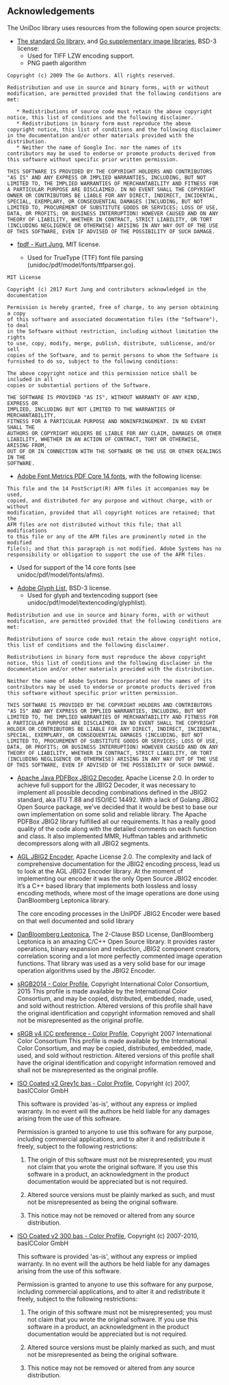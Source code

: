 Acknowledgements
----------------

The UniDoc library uses resources from the following open source projects:

* [The standard Go library](https://golang.org/pkg/#stdlib), 
and [Go supplementary image libraries](https://godoc.org/golang.org/x/image/tiff/lzw), BSD-3 license:
  - Used for TIFF LZW encoding support.
  - PNG paeth algorithm
  
```
Copyright (c) 2009 The Go Authors. All rights reserved.

Redistribution and use in source and binary forms, with or without
modification, are permitted provided that the following conditions are
met:

   * Redistributions of source code must retain the above copyright
notice, this list of conditions and the following disclaimer.
   * Redistributions in binary form must reproduce the above
copyright notice, this list of conditions and the following disclaimer
in the documentation and/or other materials provided with the
distribution.
   * Neither the name of Google Inc. nor the names of its
contributors may be used to endorse or promote products derived from
this software without specific prior written permission.

THIS SOFTWARE IS PROVIDED BY THE COPYRIGHT HOLDERS AND CONTRIBUTORS
"AS IS" AND ANY EXPRESS OR IMPLIED WARRANTIES, INCLUDING, BUT NOT
LIMITED TO, THE IMPLIED WARRANTIES OF MERCHANTABILITY AND FITNESS FOR
A PARTICULAR PURPOSE ARE DISCLAIMED. IN NO EVENT SHALL THE COPYRIGHT
OWNER OR CONTRIBUTORS BE LIABLE FOR ANY DIRECT, INDIRECT, INCIDENTAL,
SPECIAL, EXEMPLARY, OR CONSEQUENTIAL DAMAGES (INCLUDING, BUT NOT
LIMITED TO, PROCUREMENT OF SUBSTITUTE GOODS OR SERVICES; LOSS OF USE,
DATA, OR PROFITS; OR BUSINESS INTERRUPTION) HOWEVER CAUSED AND ON ANY
THEORY OF LIABILITY, WHETHER IN CONTRACT, STRICT LIABILITY, OR TORT
(INCLUDING NEGLIGENCE OR OTHERWISE) ARISING IN ANY WAY OUT OF THE USE
OF THIS SOFTWARE, EVEN IF ADVISED OF THE POSSIBILITY OF SUCH DAMAGE.
```


* [fpdf - Kurt Jung](https://github.com/jung-kurt/gofpdf), MIT license.

  - Used for TrueType (TTF) font file parsing (unidoc/pdf/model/fonts/ttfparser.go).
```
MIT License

Copyright (c) 2017 Kurt Jung and contributors acknowledged in the documentation

Permission is hereby granted, free of charge, to any person obtaining a copy
of this software and associated documentation files (the "Software"), to deal
in the Software without restriction, including without limitation the rights
to use, copy, modify, merge, publish, distribute, sublicense, and/or sell
copies of the Software, and to permit persons to whom the Software is
furnished to do so, subject to the following conditions:

The above copyright notice and this permission notice shall be included in all
copies or substantial portions of the Software.

THE SOFTWARE IS PROVIDED "AS IS", WITHOUT WARRANTY OF ANY KIND, EXPRESS OR
IMPLIED, INCLUDING BUT NOT LIMITED TO THE WARRANTIES OF MERCHANTABILITY,
FITNESS FOR A PARTICULAR PURPOSE AND NONINFRINGEMENT. IN NO EVENT SHALL THE
AUTHORS OR COPYRIGHT HOLDERS BE LIABLE FOR ANY CLAIM, DAMAGES OR OTHER
LIABILITY, WHETHER IN AN ACTION OF CONTRACT, TORT OR OTHERWISE, ARISING FROM,
OUT OF OR IN CONNECTION WITH THE SOFTWARE OR THE USE OR OTHER DEALINGS IN THE
SOFTWARE.
```

* [Adobe Font Metrics PDF Core 14 fonts](http://www.adobe.com/devnet/font.html), with the following license:
```
This file and the 14 PostScript(R) AFM files it accompanies may be used,
copied, and distributed for any purpose and without charge, with or without
modification, provided that all copyright notices are retained; that the
AFM files are not distributed without this file; that all modifications
to this file or any of the AFM files are prominently noted in the modified
file(s); and that this paragraph is not modified. Adobe Systems has no
responsibility or obligation to support the use of the AFM files.
```

  - Used for support of the 14 core fonts (see unidoc/pdf/model/fonts/afms).

* [Adobe Glyph List](https://github.com/adobe-type-tools/agl-aglfn), BSD-3 license.
  - Used for glyph and textencoding support (see unidoc/pdf/model/textencoding/glyphlist).

```
Redistribution and use in source and binary forms, with or without
modification, are permitted provided that the following conditions are
met:

Redistributions of source code must retain the above copyright notice,
this list of conditions and the following disclaimer.

Redistributions in binary form must reproduce the above copyright
notice, this list of conditions and the following disclaimer in the
documentation and/or other materials provided with the distribution.

Neither the name of Adobe Systems Incorporated nor the names of its
contributors may be used to endorse or promote products derived from
this software without specific prior written permission.

THIS SOFTWARE IS PROVIDED BY THE COPYRIGHT HOLDERS AND CONTRIBUTORS
"AS IS" AND ANY EXPRESS OR IMPLIED WARRANTIES, INCLUDING, BUT NOT
LIMITED TO, THE IMPLIED WARRANTIES OF MERCHANTABILITY AND FITNESS FOR
A PARTICULAR PURPOSE ARE DISCLAIMED. IN NO EVENT SHALL THE COPYRIGHT
HOLDER OR CONTRIBUTORS BE LIABLE FOR ANY DIRECT, INDIRECT, INCIDENTAL,
SPECIAL, EXEMPLARY, OR CONSEQUENTIAL DAMAGES (INCLUDING, BUT NOT
LIMITED TO, PROCUREMENT OF SUBSTITUTE GOODS OR SERVICES; LOSS OF USE,
DATA, OR PROFITS; OR BUSINESS INTERRUPTION) HOWEVER CAUSED AND ON ANY
THEORY OF LIABILITY, WHETHER IN CONTRACT, STRICT LIABILITY, OR TORT
(INCLUDING NEGLIGENCE OR OTHERWISE) ARISING IN ANY WAY OUT OF THE USE
OF THIS SOFTWARE, EVEN IF ADVISED OF THE POSSIBILITY OF SUCH DAMAGE.
```

* [Apache Java PDFBox JBIG2 Decoder](https://github.com/apache/pdfbox-jbig2), Apache License 2.0.
    In order to achieve full support for the JBIG2 Decoder, it was necessary to implement all possible decoding
    combinations defined in the JBIG2 standard, aka ITU T.88 and ISO/IEC 14492.
    With a lack of Golang JBIG2 Open Source package, we’ve decided that it would be best to base our own implementation
    on some solid and reliable library.
    The Apache PDFBox JBIG2 library fulfilled all our requirements. It has a really good quality of the code along with
    the detailed comments on each function and class. It also implemented  MMR, Huffman tables and arithmetic
    decompressors along with all JBIG2 segments.

* [AGL JBIG2 Encoder](https://github.com/agl/jbig2enc), Apache License 2.0.
    The complexity and lack of comprehensive documentation for the JBIG2 encoding process, lead us to look at the
    AGL JBIG2 Encoder library. At the moment of implementing our encoder it was the only Open Source JBIG2 encoder.
    It’s a C++ based library that implements both lossless and lossy encoding methods, where most of the image
    operations are done using DanBloomberg Leptonica library.

    The core encoding processes in the UniPDF JBIG2 Encoder were based on that well documented and solid library


* [DanBloomberg Leptonica](https://github.com/DanBloomberg/leptonica), The 2-Clause BSD License,
    DanBloomberg Leptonica is an amazing C/C++ Open Source library. It provides raster operations, binary expansion and
    reduction, JBIG2 component creators, correlation scoring and a lot more perfectly commented image operation functions.
    That library was used as a very solid base for our image operation algorithms used by the JBIG2 Encoder.

* [sRGB2014 - Color Profile](http://www.color.org/srgbprofiles.xalter), Copyright International Color Consortium, 2015
    This profile is made available by the International Color Consortium, and may be copied,
    distributed, embedded, made, used, and sold without restriction. Altered versions of this
    profile shall have the original identification and copyright information removed and
    shall not be misrepresented as the original profile.

* [sRGB v4 ICC preference - Color Profile](http://www.color.org/srgbprofiles.xalter), Copyright 2007 International Color Consortium
    This profile is made available by the International Color Consortium, and may be copied,
    distributed, embedded, made, used, and sold without restriction. Altered versions of this
    profile shall have the original identification and copyright information removed and
    shall not be misrepresented as the original profile.
 
* [ISO Coated v2 Grey1c bas - Color Profile](https://www.colormanagement.org/en/isoprofile2009.html#ISOcoated_v2_grey1c_bas), 
    Copyright (c) 2007, basICColor GmbH
    
    This software is provided 'as-is', without any express or implied
    warranty. In no event will the authors be held liable for any damages
    arising from the use of this software.
    
    Permission is granted to anyone to use this software for any purpose,
    including commercial applications, and to alter it and redistribute it
    freely, subject to the following restrictions:
    
    1. The origin of this software must not be misrepresented; you must  
       not
       claim that you wrote the original software. If you use this software
       in a product, an acknowledgment in the product documentation would be
       appreciated but is not required.
    
    2. Altered source versions must be plainly marked as such, and must  
       not be
       misrepresented as being the original software.
    
    3. This notice may not be removed or altered from any source
       distribution.

* [ISO Coated v2 300 bas - Color Profile](https://www.colormanagement.org/en/isoprofile2009.html#ISOcoated_v2_300_bas), 
    Copyright (c) 2007-2010, basICColor GmbH
    
    This software is provided 'as-is', without any express or implied
    warranty. In no event will the authors be held liable for any damages
    arising from the use of this software.
    
    Permission is granted to anyone to use this software for any purpose,
    including commercial applications, and to alter it and redistribute it
    freely, subject to the following restrictions:
    
    1. The origin of this software must not be misrepresented; you must  
       not
       claim that you wrote the original software. If you use this software
       in a product, an acknowledgment in the product documentation would be
       appreciated but is not required.
    
    2. Altered source versions must be plainly marked as such, and must  
       not be
       misrepresented as being the original software.
    
    3. This notice may not be removed or altered from any source
       distribution.